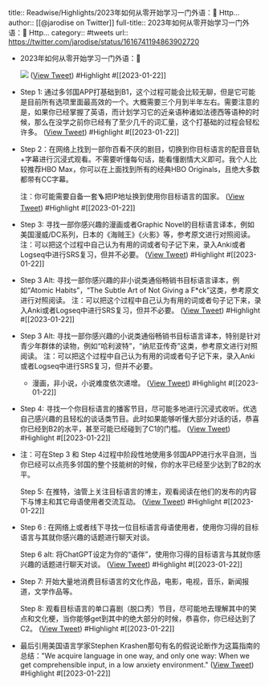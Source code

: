 title:: Readwise/Highlights/2023年如何从零开始学习一门外语：🧵 Http...
author:: [[@jarodise on Twitter]]
full-title:: 2023年如何从零开始学习一门外语：🧵 Http...
category:: #tweets
url:: https://twitter.com/jarodise/status/1616741194863902720
- 2023年如何从零开始学习一门外语：🧵 
  
  ![](https://pbs.twimg.com/media/Fm_RiFIakAEUCl_.jpg) ([View Tweet](https://twitter.com/jarodise/status/1616741194863902720)) #Highlight #[[2023-01-22]]
- Step 1: 通过多邻国APP打基础到B1，这个过程可能会比较无聊，但是它可能是目前所有选项里面最高效的一个。大概需要三个月到半年左右。需要注意的是，如果你已经掌握了英语，而计划学习它的近亲语种诸如法德西等语种的时候，那么在没学之前你已经有了至少几千的词汇量，这个打基础的过程会轻松许多。 ([View Tweet](https://twitter.com/jarodise/status/1616741199922221056)) #Highlight #[[2023-01-22]]
- Step 2：在网络上找到一部你百看不厌的剧目，切换到你目标语言的配音音轨+字幕进行沉浸式观看。不需要听懂每句话，能看懂剧情大义即可。我个人比较推荐HBO Max，你可以在上面找到所有的经典HBO Originals，且绝大多数都带有CC字幕。
  
  注：你可能需要自备一套🪜把IP地址换到使用你目标语言的国家。 ([View Tweet](https://twitter.com/jarodise/status/1616741202535288832)) #Highlight #[[2023-01-22]]
- Step 3: 寻找一部你感兴趣的漫画或者Graphic Novel的目标语言译本，例如美国漫威/DC系列，日本的《海贼王》《火影》等，参考原文进行对照阅读。
  注：可以把这个过程中自己认为有用的词或者句子记下来，录入Anki或者Logseq中进行SRS复习，但并不必要。 ([View Tweet](https://twitter.com/jarodise/status/1616741205240610818)) #Highlight #[[2023-01-22]]
- Step 3 Alt: 寻找一部你感兴趣的非小说类通俗畅销书目标语言译本，例如“Atomic Habits”，“The Subtle Art of Not Giving a F*ck”这类，参考原文进行对照阅读。
  注：可以把这个过程中自己认为有用的词或者句子记下来，录入Anki或者Logseq中进行SRS复习，但并不必要。 ([View Tweet](https://twitter.com/jarodise/status/1616741207862042624)) #Highlight #[[2023-01-22]]
- Step 3 Alt: 寻找一部你感兴趣的小说类通俗畅销书目标语言译本，特别是针对青少年群体的读物，例如“哈利波特”，“纳尼亚传奇”这类，参考原文进行对照阅读。
  注：可以把这个过程中自己认为有用的词或者句子记下来，录入Anki或者Logseq中进行SRS复习，但并不必要。
  
  * 漫画，非小说，小说难度依次递增。 ([View Tweet](https://twitter.com/jarodise/status/1616741210521231360)) #Highlight #[[2023-01-22]]
- Step 4: 寻找一个你目标语言的播客节目，尽可能多地进行沉浸式收听。优选自己感兴趣的且轻松的谈话类节目。此时如果能够听懂大部分对话的话，恭喜你已经到B2的水平，甚至可能已经碰到了C1的门槛。 ([View Tweet](https://twitter.com/jarodise/status/1616741213188788224)) #Highlight #[[2023-01-22]]
- 注：可在Step 3 和 Step 4过程中阶段性地使用多邻国APP进行水平自测，当你已经可以点亮多邻国的整个技能树的时候，你的水平已经至少达到了B2的水平。
  
  Step 5: 在推特，油管上关注目标语言的博主，观看阅读在他们的发布的内容下与博主和其它母语使用者交流互动。 ([View Tweet](https://twitter.com/jarodise/status/1616741215776706561)) #Highlight #[[2023-01-22]]
- Step 6 : 在网络上或者线下寻找一位目标语言母语使用者，使用你习得的目标语言与其就你感兴趣的话题进行聊天对谈。
  
  Step 6 alt: 将ChatGPT设定为你的“语伴”，使用你习得的目标语言与其就你感兴趣的话题进行聊天对谈。 ([View Tweet](https://twitter.com/jarodise/status/1616741218352001026)) #Highlight #[[2023-01-22]]
- Step 7: 开始大量地消费目标语言的文化作品，电影，电视，音乐，新闻报道，文学作品等。
  
  Step 8: 观看目标语言的单口喜剧（脱口秀）节目，尽可能地去理解其中的笑点和文化梗，当你能够get到其中的绝大部分的时候，恭喜你，你已经达到了C2。 ([View Tweet](https://twitter.com/jarodise/status/1616741220948246529)) #Highlight #[[2023-01-22]]
- 最后引用美国语言学家Stephen Krashen那句有名的假说论断作为这篇指南的总结："We acquire language in one way, and only one way: When we get comprehensible input, in a low anxiety environment." ([View Tweet](https://twitter.com/jarodise/status/1616741223523553280)) #Highlight #[[2023-01-22]]